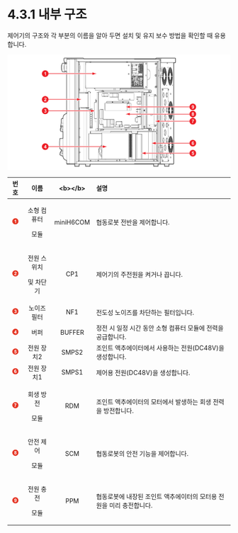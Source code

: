 # 4.3.1 내부 구조

제어기의 구조와 각 부분의 이름을 알아 두면 설치 및 유지 보수 방법을 확인할 때 유용합니다.

![&#xADF8;&#xB9BC; 25 &#xC81C;&#xC5B4;&#xAE30; &#xB0B4;&#xBD80; &#xAD6C;&#xC870;](../../.gitbook/assets/image107.png)

<table>
  <thead>
    <tr>
      <th style="text-align:center"><b>&#xBC88;&#xD638;</b>
      </th>
      <th style="text-align:center"><b>&#xC774;&#xB984;</b>
      </th>
      <th style="text-align:center">&lt;b&gt;&lt;/b&gt;</th>
      <th style="text-align:left"><b>                                                 &#xC124;&#xBA85;</b>
      </th>
    </tr>
  </thead>
  <tbody>
    <tr>
      <td style="text-align:center">
        <img src="../../.gitbook/assets/1.png" alt="Adobe Systems" />
      </td>
      <td style="text-align:center">
        <p>&#xC18C;&#xD615; &#xCEF4;&#xD4E8;&#xD130;</p>
        <p>&#xBAA8;&#xB4C8;</p>
      </td>
      <td style="text-align:center">miniH6COM</td>
      <td style="text-align:left">&#xD611;&#xB3D9;&#xB85C;&#xBD07; &#xC804;&#xBC18;&#xC744; &#xC81C;&#xC5B4;&#xD569;&#xB2C8;&#xB2E4;.</td>
    </tr>
    <tr>
      <td style="text-align:center">
        <img src="../../.gitbook/assets/2.png" alt="Adobe Systems" />
      </td>
      <td style="text-align:center">
        <p>&#xC804;&#xC6D0; &#xC2A4;&#xC704;&#xCE58;</p>
        <p>&#xBC0F; &#xCC28;&#xB2E8;&#xAE30;</p>
      </td>
      <td style="text-align:center">CP1</td>
      <td style="text-align:left">&#xC81C;&#xC5B4;&#xAE30;&#xC758; &#xC8FC;&#xC804;&#xC6D0;&#xC744; &#xCF1C;&#xAC70;&#xB098;
        &#xB055;&#xB2C8;&#xB2E4;.</td>
    </tr>
    <tr>
      <td style="text-align:center">
        <img src="../../.gitbook/assets/3.png" alt="Adobe Systems" />
      </td>
      <td style="text-align:center">&#xB178;&#xC774;&#xC988; &#xD544;&#xD130;</td>
      <td style="text-align:center">NF1</td>
      <td style="text-align:left">&#xC804;&#xB3C4;&#xC131; &#xB178;&#xC774;&#xC988;&#xB97C; &#xCC28;&#xB2E8;&#xD558;&#xB294;
        &#xD544;&#xD130;&#xC785;&#xB2C8;&#xB2E4;.</td>
    </tr>
    <tr>
      <td style="text-align:center">
        <img src="../../.gitbook/assets/4.png" alt="Adobe Systems" />
      </td>
      <td style="text-align:center">&#xBC84;&#xD37C;</td>
      <td style="text-align:center">BUFFER</td>
      <td style="text-align:left">&#xC815;&#xC804; &#xC2DC; &#xC77C;&#xC815; &#xC2DC;&#xAC04; &#xB3D9;&#xC548;
        &#xC18C;&#xD615; &#xCEF4;&#xD4E8;&#xD130; &#xBAA8;&#xB4C8;&#xC5D0; &#xC804;&#xB825;&#xC744;
        &#xACF5;&#xAE09;&#xD569;&#xB2C8;&#xB2E4;.</td>
    </tr>
    <tr>
      <td style="text-align:center">
        <img src="../../.gitbook/assets/5.png" alt="Adobe Systems" />
      </td>
      <td style="text-align:center">&#xC804;&#xC6D0; &#xC7A5;&#xCE58;2</td>
      <td style="text-align:center">SMPS2</td>
      <td style="text-align:left">&#xC870;&#xC778;&#xD2B8; &#xC561;&#xCD94;&#xC5D0;&#xC774;&#xD130;&#xC5D0;&#xC11C;
        &#xC0AC;&#xC6A9;&#xD558;&#xB294; &#xC804;&#xC6D0;(DC48V)&#xC744; &#xC0DD;&#xC131;&#xD569;&#xB2C8;&#xB2E4;.</td>
    </tr>
    <tr>
      <td style="text-align:center">
        <img src="../../.gitbook/assets/6.png" alt="Adobe Systems" />
      </td>
      <td style="text-align:center">&#xC804;&#xC6D0; &#xC7A5;&#xCE58;1</td>
      <td style="text-align:center">SMPS1</td>
      <td style="text-align:left">&#xC81C;&#xC5B4;&#xC6A9; &#xC804;&#xC6D0;(DC48V)&#xC744; &#xC0DD;&#xC131;&#xD569;&#xB2C8;&#xB2E4;.</td>
    </tr>
    <tr>
      <td style="text-align:center">
        <img src="../../.gitbook/assets/7.png" alt="Adobe Systems" />
      </td>
      <td style="text-align:center">
        <p>&#xD68C;&#xC0DD; &#xBC29;&#xC804;</p>
        <p>&#xBAA8;&#xB4C8;</p>
      </td>
      <td style="text-align:center">RDM</td>
      <td style="text-align:left">&#xC870;&#xC778;&#xD2B8; &#xC561;&#xCD94;&#xC5D0;&#xC774;&#xD130;&#xC758;
        &#xBAA8;&#xD130;&#xC5D0;&#xC11C; &#xBC1C;&#xC0DD;&#xD558;&#xB294; &#xD68C;&#xC0DD;
        &#xC804;&#xB825;&#xC744; &#xBC29;&#xC804;&#xD569;&#xB2C8;&#xB2E4;.</td>
    </tr>
    <tr>
      <td style="text-align:center">
        <img src="../../.gitbook/assets/8.png" alt="Adobe Systems" />
      </td>
      <td style="text-align:center">
        <p>&#xC548;&#xC804; &#xC81C;&#xC5B4;</p>
        <p>&#xBAA8;&#xB4C8;</p>
      </td>
      <td style="text-align:center">SCM</td>
      <td style="text-align:left">&#xD611;&#xB3D9;&#xB85C;&#xBD07;&#xC758; &#xC548;&#xC804; &#xAE30;&#xB2A5;&#xC744;
        &#xC81C;&#xC5B4;&#xD569;&#xB2C8;&#xB2E4;.</td>
    </tr>
    <tr>
      <td style="text-align:center">
        <img src="../../.gitbook/assets/9.png" alt="Adobe Systems" />
      </td>
      <td style="text-align:center">
        <p>&#xC804;&#xC6D0; &#xCDA9;&#xC804;</p>
        <p>&#xBAA8;&#xB4C8;</p>
      </td>
      <td style="text-align:center">PPM</td>
      <td style="text-align:left">&#xD611;&#xB3D9;&#xB85C;&#xBD07;&#xC5D0; &#xB0B4;&#xC7A5;&#xB41C; &#xC870;&#xC778;&#xD2B8;
        &#xC561;&#xCD94;&#xC5D0;&#xC774;&#xD130;&#xC758; &#xBAA8;&#xD130;&#xC6A9;
        &#xC804;&#xC6D0;&#xC744; &#xBBF8;&#xB9AC; &#xCDA9;&#xC804;&#xD569;&#xB2C8;&#xB2E4;.</td>
    </tr>
  </tbody>
</table>

